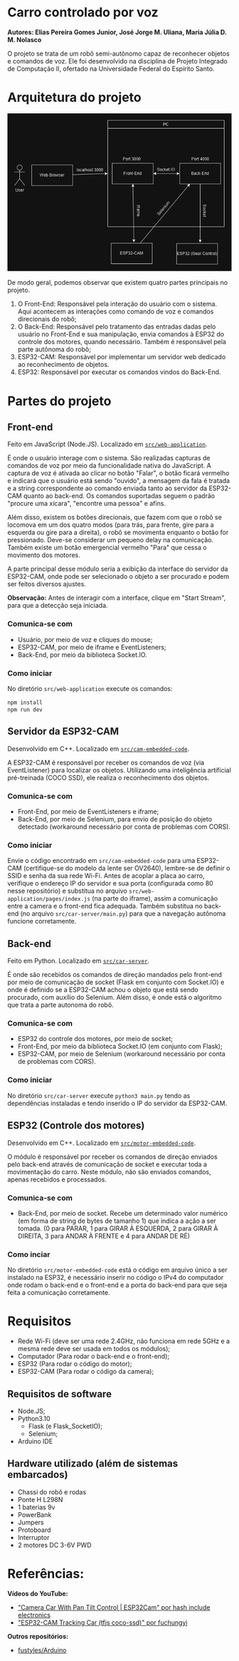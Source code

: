 # Carro controlado por voz
**Autores: Elias Pereira Gomes Junior, José Jorge M. Uliana, Maria Júlia D. M. Nolasco**

O projeto se trata de um robô semi-autônomo capaz de reconhecer objetos e comandos de voz. Ele foi desenvolvido na disciplina de Projeto Integrado de Computação II, ofertado na Universidade Federal do Espírito Santo. 

# Arquitetura do projeto
![Diagrama da arquitetura do projeto](doc/diagram.png "Diagrama do projeto")

De modo geral, podemos observar que existem quatro partes principais no projeto.

1. O Front-End: Responsável pela interação do usuário com o sistema. Aqui acontecem as interações como comando de voz e comandos direcionais do robô;
2. O Back-End: Responsável pelo tratamento das entradas dadas pelo usuário no Front-End e sua manipulação, envia comandos à ESP32 do controle dos motores, quando necessário. Também é responsável pela parte autônoma do robô;
3. ESP32-CAM: Responsável por implementar um servidor web dedicado ao reconhecimento de objetos.
4. ESP32: Responsável por executar os comandos vindos do Back-End.

# Partes do projeto

## Front-end

Feito em JavaScript (Node.JS). Localizado em [`src/web-application`](src/web-application).

É onde o usuário interage com o sistema. São realizadas capturas de comandos de voz por meio da funcionalidade nativa do JavaScript. A captura de voz é ativada ao clicar no botão "Falar", o botão ficará vermelho e indicará que o usuário está sendo "ouvido", a mensagem da fala é tratada e a string correspondente ao comando enviada tanto ao servidor da ESP32-CAM quanto ao back-end. Os comandos suportadas seguem o padrão "procure uma xícara", "encontre uma pessoa" e afins.

Além disso, existem os botões direcionais, que fazem com que o robô se locomova em um dos quatro modos (para trás, para frente, gire para a esquerda ou gire para a direita), o robô se movimenta enquanto o botão for pressionado. Deve-se considerar um pequeno delay na comunicação. Também existe um botão emergencial vermelho "Para" que cessa o movimento dos motores.

A parte principal desse módulo seria a exibição da interface do servidor da ESP32-CAM, onde pode ser selecionado o objeto a ser procurado e podem ser feitos diversos ajustes.

**Observação:** Antes de interagir com a interface, clique em "Start Stream", para que a detecção seja iniciada.

### Comunica-se com
* Usuário, por meio de voz e cliques do mouse;
* ESP32-CAM, por meio de iframe e EventListeners;
* Back-End, por meio da biblioteca Socket.IO.

### Como iniciar
No diretório `src/web-application` execute os comandos:

```
npm install
npm run dev
```

## Servidor da ESP32-CAM

Desenvolvido em C++. Localizado em [`src/cam-embedded-code`](src/cam-embedded-code).

A ESP32-CAM é responsável por receber os comandos de voz (via EventListener) para localizar os objetos. Utilizando uma inteligência artificial pré-treinada (COCO SSD), ele realiza o reconhecimento dos objetos.

### Comunica-se com
* Front-End, por meio de EventListeners e iframe;
* Back-End, por meio de Selenium, para envio de posição do objeto detectado (workaround necessário por conta de problemas com CORS).

### Como iniciar
Envie o código encontrado em `src/cam-embedded-code` para uma ESP32-CAM (certifique-se do modelo da lente ser OV2640), lembre-se de definir o SSID e senha da sua rede Wi-Fi. Antes de acoplar a placa ao carro, verifique o endereço IP do servidor e sua porta (configurada como 80 nesse repositório) e substitua no arquivo `src/web-application/pages/index.js` (na parte do iframe), assim a comunicação entre a camera e o front-end fica adequada. Também substitua no back-end (no arquivo `src/car-server/main.py`) para que a navegação autônoma funcione corretamente.

## Back-end

Feito em Python. Localizado em [`src/car-server`](src/car-server).

É onde são recebidos os comandos de direção mandados pelo front-end por meio de comunicação de socket (Flask em conjunto com Socket.IO) e onde é definido se a ESP32-CAM achou o objeto que está sendo procurado, com auxílio do Selenium. Além disso, é onde está o algoritmo que trata a parte autonoma do robô.

### Comunica-se com
* ESP32 do controle dos motores, por meio de socket;
* Front-End, por meio da biblioteca Socket.IO (em conjunto com Flask);
* ESP32-CAM, por meio de Selenium (workaround necessário por conta de problemas com CORS).

### Como iniciar

No diretório `src/car-server` execute `python3 main.py` tendo as dependências instaladas e tendo inserido o IP do servidor da ESP32-CAM.

## ESP32 (Controle dos motores)

Desenvolvido em C++. Localizado em [`src/motor-embedded-code`](src/motor-embedded-code).

O módulo é responsável por receber os comandos de direção enviados pelo back-end através de comunicação de socket e executar toda a movimentação do carro. Neste módulo, não são enviados comandos, apenas recebidos e processados.

### Comunica-se com
* Back-End, por meio de socket. Recebe um determinado valor numérico (em forma de string de bytes de tamanho 1) que indica a ação a ser tomada. (0 para PARAR, 1 para GIRAR À ESQUERDA, 2 para GIRAR À DIREITA, 3 para ANDAR À FRENTE e 4 para ANDAR DE RÉ)

### Como inciar

No diretório `src/motor-embedded-code` está o código em arquivo único a ser instalado na ESP32, é necessário inserir no código o IPv4 do computador onde rodam o back-end e o front-end e a porta do back-end para que seja feita a comunicação corretamente.

# Requisitos

* Rede Wi-Fi (deve ser uma rede 2.4GHz, não funciona em rede 5GHz e a mesma rede deve ser usada em todos os módulos);
* Computador (Para rodar o back-end e o front-end);
* ESP32 (Para rodar o código do motor);
* ESP32-CAM (Para rodar o código da camera);

## Requisitos de software

* Node.JS;
* Python3.10
    * Flask (e Flask_SocketIO);
    * Selenium;
* Arduino IDE

## Hardware utilizado (além de sistemas embarcados)
* Chassi do robô e rodas
* Ponte H L298N
* 1 baterias 9v
* PowerBank
* Jumpers
* Protoboard
* Interruptor
* 2 motores DC 3-6V PWD

# Referências:

**Vídeos do YouTube:**
* ["Camera Car With Pan Tilt Control | ESP32Cam" por hash include electronics](https://www.youtube.com/watch?v=tyY7AN132Xs)
* ["ESP32-CAM Tracking Car (tfjs coco-ssd)" por fuchungyi](https://www.youtube.com/watch?v=0h5jZWqm-eU)

**Outros repositórios:**
* [fustyles/Arduino](https://github.com/fustyles/Arduino/tree/master/ESP32-CAM_Car/ESP32-CAM_CAR_2pwm_coco-ssd_TrackingCar)
